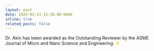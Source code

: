 ```yaml
---
layout: post
date: 2025-03-23 15:58:00-0400
inline: true
related_posts: false
---
```


                 
Dr. Akin has been awarded as the Outstanding Reviewer by the ASME Journal of Micro and Nano Science and Engineering. <span style="color:gold;">&#9733;</span> 
